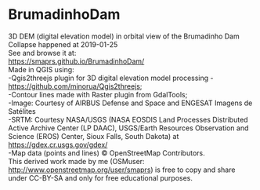 # BrumadinhoDam
3D DEM (digital elevation model) in orbital view of the Brumadinho Dam Collapse happened at 2019-01-25  
See and browse it at:  
https://smaprs.github.io/BrumadinhoDam/   
Made in QGIS using:  
-Qgis2threejs plugin for 3D digital elevation model processing - https://github.com/minorua/Qgis2threejs;  
-Contour lines made with Raster plugin from GdalTools;  
-Image: Courtesy of AIRBUS Defense and Space and ENGESAT Imagens de Satélites  
-SRTM: Courtesy NASA/USGS (NASA EOSDIS Land Processes Distributed Active Archive Center (LP DAAC), USGS/Earth Resources Observation and Science (EROS) Center, Sioux Falls, South Dakota) at https://gdex.cr.usgs.gov/gdex/  
-Map data (points and lines) &copy; OpenStreetMap Contributors.  
This derived work made by me (OSMuser: http://www.openstreetmap.org/user/smaprs)  is free to copy and share under CC-BY-SA and only for free educational purposes.
